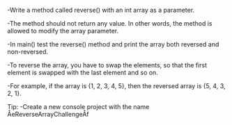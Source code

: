 -Write a method called reverse() with an int array as a parameter.

-The method should not return any value. In other words, the method is allowed to modify the array parameter.

-In main() test the reverse() method and print the array both reversed and non-reversed.

-To reverse the array, you have to swap the elements, so that the first element is swapped with the last element and so on.

-For example, if the array is {1, 2, 3, 4, 5}, then the reversed array is {5, 4, 3, 2, 1}.


Tip:
	-Create a new console project with the name ÅeReverseArrayChallengeÅf
